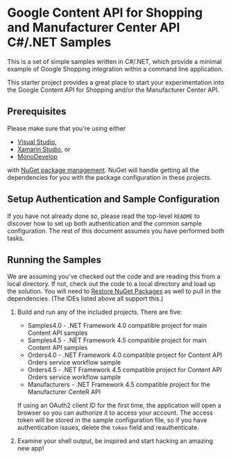 # Google Content API for Shopping and Manufacturer Center API C#/.NET Samples

This is a set of simple samples written in C#/.NET, which provide a minimal
example of Google Shopping integration within a command line application.

This starter project provides a great place to start your experimentation into
the Google Content API for Shopping and/or the Manufacturer Center API.

## Prerequisites

Please make sure that you're using either

* [Visual Studio](https://www.visualstudio.com/),
* [Xamarin Studio](https://www.xamarin.com/studio), or
* [MonoDevelop](http://www.monodevelop.com/)

with [NuGet package management](https://www.nuget.org/).
NuGet will handle getting all the dependencies for you with the package
configuration in these projects.

## Setup Authentication and Sample Configuration

If you have not already done so, please read the top-level `README` to discover
how to set up both authentication and the common sample configuration.  The rest
of this document assumes you have performed both tasks.

## Running the Samples

We are assuming you've checked out the code and are reading this from a local
directory. If not, check out the code to a local directory and load up the
solution. You will need to
[Restore NuGet Packages](https://docs.nuget.org/ndocs/consume-packages/package-restore)
as well to pull in the dependencies. (The IDEs listed above all support this.)

1. Build and run any of the included projects.  There are five:

   * Samples4.0 - .NET Framework 4.0 compatible project for main Content API samples
   * Samples4.5 - .NET Framework 4.5 compatible project for main Content API samples
   * Orders4.0 - .NET Framework 4.0 compatible project for Content API Orders service workflow sample
   * Orders4.5 - .NET Framework 4.5 compatible project for Content API Orders service workflow sample
   * Manufacturers - .NET Framework 4.5 compatible project for the Manufacturer CenteR API

   If using an OAuth2 client ID for the first time, the application will open a
   browser so you can authorize it to access your account. The access token
   will be stored in the sample configuration file, so if you have
   authentication issues, delete the `token` field and reauthenticate.

2. Examine your shell output, be inspired and start hacking an amazing new app!
